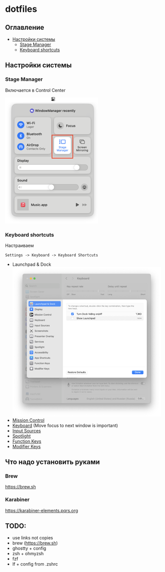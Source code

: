 # dotfiles

## Оглавление

- [Настройки системы](#настройки-системы)
    - [Stage Manager](#stage-manager)
    - [Keyboard shortcuts](#keyboard-shortcuts)

## Настройки системы

### Stage Manager

Включается в Control Center

<img src="./macos/stage-manager.png" width="300"/>

### Keyboard shortcuts

Настраиваем 
```
Settings -> Keyboard -> Keyboard Shortcuts
```

- Launchpad & Dock ![Launchpad & Dock](./macos/1.png)
- [Mission Control](2.png)
- [Keyboard](3.1.png) (Move focus to next window is important)
- [Input Sources](4.png)
- [Spotlight](5.png)
- [Function Keys](6.png)
- [Modifier Keys](7.png)

## Что надо установить руками

### Brew

https://brew.sh

### Karabiner

https://karabiner-elements.pqrs.org

## TODO:
- use links not copies
- brew (https://brew.sh)
- ghostty + config
- zsh + ohmyzsh
- fzf
- lf + config from .zshrc
